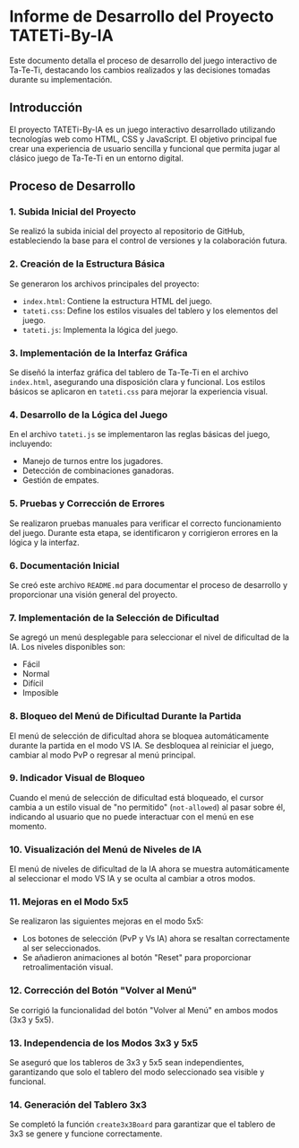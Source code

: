 # Informe de Desarrollo del Proyecto TATETi-By-IA

Este documento detalla el proceso de desarrollo del juego interactivo de Ta-Te-Ti, destacando los cambios realizados y las decisiones tomadas durante su implementación.

## Introducción

El proyecto TATETi-By-IA es un juego interactivo desarrollado utilizando tecnologías web como HTML, CSS y JavaScript. El objetivo principal fue crear una experiencia de usuario sencilla y funcional que permita jugar al clásico juego de Ta-Te-Ti en un entorno digital.

## Proceso de Desarrollo

### 1. Subida Inicial del Proyecto
Se realizó la subida inicial del proyecto al repositorio de GitHub, estableciendo la base para el control de versiones y la colaboración futura.

### 2. Creación de la Estructura Básica
Se generaron los archivos principales del proyecto:
- `index.html`: Contiene la estructura HTML del juego.
- `tateti.css`: Define los estilos visuales del tablero y los elementos del juego.
- `tateti.js`: Implementa la lógica del juego.

### 3. Implementación de la Interfaz Gráfica
Se diseñó la interfaz gráfica del tablero de Ta-Te-Ti en el archivo `index.html`, asegurando una disposición clara y funcional. Los estilos básicos se aplicaron en `tateti.css` para mejorar la experiencia visual.

### 4. Desarrollo de la Lógica del Juego
En el archivo `tateti.js` se implementaron las reglas básicas del juego, incluyendo:
- Manejo de turnos entre los jugadores.
- Detección de combinaciones ganadoras.
- Gestión de empates.

### 5. Pruebas y Corrección de Errores
Se realizaron pruebas manuales para verificar el correcto funcionamiento del juego. Durante esta etapa, se identificaron y corrigieron errores en la lógica y la interfaz.

### 6. Documentación Inicial
Se creó este archivo `README.md` para documentar el proceso de desarrollo y proporcionar una visión general del proyecto.

### 7. Implementación de la Selección de Dificultad
Se agregó un menú desplegable para seleccionar el nivel de dificultad de la IA. Los niveles disponibles son:
- Fácil
- Normal
- Difícil
- Imposible

### 8. Bloqueo del Menú de Dificultad Durante la Partida
El menú de selección de dificultad ahora se bloquea automáticamente durante la partida en el modo VS IA. Se desbloquea al reiniciar el juego, cambiar al modo PvP o regresar al menú principal.

### 9. Indicador Visual de Bloqueo
Cuando el menú de selección de dificultad está bloqueado, el cursor cambia a un estilo visual de "no permitido" (`not-allowed`) al pasar sobre él, indicando al usuario que no puede interactuar con el menú en ese momento.

### 10. Visualización del Menú de Niveles de IA
El menú de niveles de dificultad de la IA ahora se muestra automáticamente al seleccionar el modo VS IA y se oculta al cambiar a otros modos.

### 11. Mejoras en el Modo 5x5
Se realizaron las siguientes mejoras en el modo 5x5:
- Los botones de selección (PvP y Vs IA) ahora se resaltan correctamente al ser seleccionados.
- Se añadieron animaciones al botón "Reset" para proporcionar retroalimentación visual.

### 12. Corrección del Botón "Volver al Menú"
Se corrigió la funcionalidad del botón "Volver al Menú" en ambos modos (3x3 y 5x5).

### 13. Independencia de los Modos 3x3 y 5x5
Se aseguró que los tableros de 3x3 y 5x5 sean independientes, garantizando que solo el tablero del modo seleccionado sea visible y funcional.

### 14. Generación del Tablero 3x3
Se completó la función `create3x3Board` para garantizar que el tablero de 3x3 se genere y funcione correctamente.